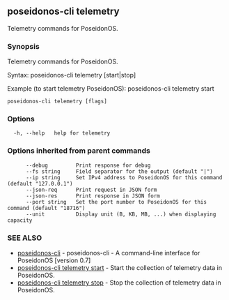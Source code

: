 ## poseidonos-cli telemetry

Telemetry commands for PoseidonOS.

### Synopsis

Telemetry commands for PoseidonOS.

Syntax: 
  poseidonos-cli telemetry [start|stop]

Example (to start telemetry PoseidonOS):
  poseidonos-cli telemetry start
	  

```
poseidonos-cli telemetry [flags]
```

### Options

```
  -h, --help   help for telemetry
```

### Options inherited from parent commands

```
      --debug         Print response for debug
      --fs string     Field separator for the output (default "|")
      --ip string     Set IPv4 address to PoseidonOS for this command (default "127.0.0.1")
      --json-req      Print request in JSON form
      --json-res      Print response in JSON form
      --port string   Set the port number to PoseidonOS for this command (default "18716")
      --unit          Display unit (B, KB, MB, ...) when displaying capacity
```

### SEE ALSO

* [poseidonos-cli](poseidonos-cli.md)	 - poseidonos-cli - A command-line interface for PoseidonOS [version 0.7]
* [poseidonos-cli telemetry start](poseidonos-cli_telemetry_start.md)	 - Start the collection of telemetry data in PoseidonOS.
* [poseidonos-cli telemetry stop](poseidonos-cli_telemetry_stop.md)	 - Stop the collection of telemetry data in PoseidonOS.

